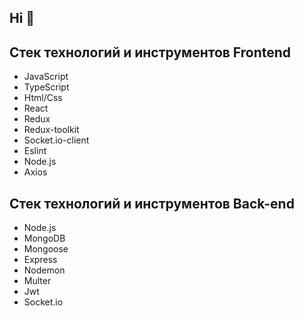 ## Hi 👋

<!--
**DeniPashaev/DeniPashaev** is a ✨ _special_ ✨ repository because its `README.md` (this file) appears on your GitHub profile.

Here are some ideas to get you started:

- 🔭 I’m currently working on ...
- 🌱 I’m currently learning ...
- 👯 I’m looking to collaborate on ...
- 🤔 I’m looking for help with ...
- 💬 Ask me about ...
- 📫 How to reach me: ...
- 😄 Pronouns: ...
- ⚡ Fun fact: ...
-->

## Cтек технологий и инструментов Frontend

* JavaScript 
* TypeScript
* Html/Css
* React 
* Redux 
* Redux-toolkit 
* Socket.io-client
* Eslint 
* Node.js 
* Axios

## Cтек технологий и инструментов Back-end

* Node.js 
* MongoDB 
* Mongoose 
* Express 
* Nodemon 
* Multer
* Jwt 
* Socket.io
